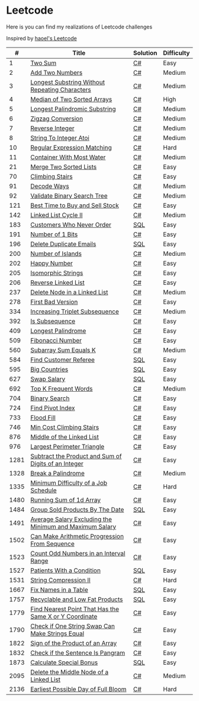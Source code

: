 # Leetcode
Here is you can find my realizations of Leetcode challenges 

Inspired by [haoel's Leetcode](https://github.com/haoel/leetcode)

&#35; | Title | Solution | Difficulty
--- |--- |--- |---
1 | [Two Sum](https://leetcode.com/problems/two-sum/) | [C#](https://github.com/RoShainoff/Leetcode/blob/master/Algorithms/C%23/0001-Two%20Sum/twoSum.cs) | Easy
2 | [Add Two Numbers](https://leetcode.com/problems/add-two-numbers/) | [C#](https://github.com/RoShainoff/Leetcode/blob/master/Algorithms/C%23/0002-Add%20Two%20Numbers/addTwoNumbers.cs) | Medium
3 | [Longest Substring Without Repeating Characters](https://leetcode.com/problems/longest-substring-without-repeating-characters/) | [C#](https://github.com/RoShainoff/Leetcode/blob/master/Algorithms/C%23/0003-Longest%20Substring%20Without%20Repeating%20Characters/LongestSubstringWithoutRepeatingCharacters.cs) | Medium
4 | [Median of Two Sorted Arrays](https://leetcode.com/problems/median-of-two-sorted-arrays/) | [C#](https://github.com/RoShainoff/Leetcode/blob/master/Algorithms/C%23/0004-Median%20Of%20Two%20Sorted%20Array/medianOfTwoSortedArrays.cs) | High
5 | [Longest Palindromic Substring](https://leetcode.com/problems/longest-palindromic-substring/) | [C#](https://github.com/RoShainoff/Leetcode/blob/master/Algorithms/C%23/0005-Longest%20Palindromic%20Substring/longestPalindromicSubstring.cs) | Medium
6 | [Zigzag Conversion](https://leetcode.com/problems/zigzag-conversion/) | [C#](https://github.com/RoShainoff/Leetcode/blob/master/Algorithms/C%23/0006-Zigzag%20Conversion/zigzagConversion.cs) | Medium
7 | [Reverse Integer](https://leetcode.com/problems/reverse-integer/) | [C#](https://github.com/RoShainoff/Leetcode/blob/master/Algorithms/C%23/0007-Reverse%20Integer/reverseInteger.cs) | Medium
8 | [String To Integer Atoi](https://leetcode.com/problems/string-to-integer-atoi/) | [C#](https://github.com/RoShainoff/Leetcode/blob/master/Algorithms/C%23/0008-String%20to%20Integer%20(atoi)/stringToIntegerAtoi.cs) | Medium
10 | [Regular Expression Matching](https://leetcode.com/problems/regular-expression-matching/) | [C#](https://github.com/RoShainoff/Leetcode/blob/master/Algorithms/C%23/0010-Regular%20Expression%20Matching/regularExpressionMatching.cs) | Hard
11 | [Container With Most Water](https://leetcode.com/problems/container-with-most-water/) | [C#](https://github.com/RoShainoff/Leetcode/blob/master/Algorithms/C%23/0011-Container%20With%20Most%20Water/containerWithMostWater.cs) | Medium
21 | [Merge Two Sorted Lists](https://leetcode.com/problems/merge-two-sorted-lists/) | [C#](https://github.com/RoShainoff/Leetcode/blob/master/Algorithms/C%23/0021-Merge%20Two%20Sorted%20Lists/mergeTwoSortedLists.cs) | Easy
70 | [Climbing Stairs](https://leetcode.com/problems/climbing-stairs/) | [C#](https://github.com/RoShainoff/Leetcode/blob/master/Algorithms/C%23/0070-Climbing%20Stairs/climbingStairs.cs) | Easy
91 | [Decode Ways](https://leetcode.com/problems/decode-ways/) | [C#](https://github.com/RoShainoff/Leetcode/blob/master/Algorithms/C%23/0091-Decode%20Ways/decodeWays.cs) | Medium
92 | [Validate Binary Search Tree](https://leetcode.com/problems/validate-binary-search-tree/) | [C#](https://github.com/RoShainoff/Leetcode/blob/master/Algorithms/C%23/0092-Validate%20Binary%20Search%20Tree/validateBinarySearchTree.cs) | Medium
121 | [Best Time to Buy and Sell Stock](https://leetcode.com/problems/best-time-to-buy-and-sell-stock/) | [C#](https://github.com/RoShainoff/Leetcode/blob/master/Algorithms/C%23/0121-Best%20Time%20to%20Buy%20and%20Sell%20Stock/bestTimeToBuyAndSellStock) | Easy
142 | [Linked List Cycle II](https://leetcode.com/problems/linked-list-cycle-ii/) | [C#](https://github.com/RoShainoff/Leetcode/blob/master/Algorithms/C%23/0142-Linked%20List%20Cycle%20II/linkedListCycleII.cs) | Medium
183 | [Customers Who Never Order](https://leetcode.com/problems/customers-who-never-order/) | [SQL](https://github.com/RoShainoff/Leetcode/blob/master/Algorithms/SQL/0183-Customers%20Who%20Never%20Order/customersWhoNeverOrder.sql) | Easy
191 | [Number of 1 Bits](https://leetcode.com/problems/number-of-1-bits/) | [C#](https://github.com/RoShainoff/Leetcode/blob/master/Algorithms/C%23/0191-%20Number%20of%201%20Bits/numberOf1Bits.cs) | Easy
196 | [Delete Duplicate Emails](https://leetcode.com/problems/delete-duplicate-emails/) | [SQL](https://github.com/RoShainoff/Leetcode/blob/master/Algorithms/C%23/0196-Delete%20Duplicate%20Emails/deleteDuplicateEmails.sql) | Easy
200 | [Number of Islands](https://leetcode.com/problems/number-of-islands/) | [C#](https://github.com/RoShainoff/Leetcode/blob/master/Algorithms/C%23/0200-Number%20of%20Islands/numberOfIslands.cs) | Medium
202 | [Happy Number](https://leetcode.com/problems/happy-number/) | [C#](https://github.com/RoShainoff/Leetcode/blob/master/Algorithms/C%23/0202-Happy%20Number/happyNumber.cs) | Easy
205 | [Isomorphic Strings](https://leetcode.com/problems/isomorphic-strings/) | [C#](https://github.com/RoShainoff/Leetcode/blob/master/Algorithms/C%23/0205-Isomorphic%20Strings/isomorphicStrings.cs) | Easy
206 | [Reverse Linked List](https://leetcode.com/problems/reverse-linked-list/) | [C#](https://github.com/RoShainoff/Leetcode/blob/master/Algorithms/C%23/0206-Reverse%20Linked%20List/reverseLinkedList.cs) | Easy
237 | [Delete Node in a Linked List](https://leetcode.com/problems/delete-node-in-a-linked-list/) | [C#](https://github.com/RoShainoff/Leetcode/blob/master/Algorithms/C%23/0237-Delete%20Node%20in%20a%20Linked%20List/deleteNodeInALinkedList.cs) | Medium
278 | [First Bad Version](https://leetcode.com/problems/first-bad-version/) | [C#](https://github.com/RoShainoff/Leetcode/blob/master/Algorithms/C%23/0278-First%20Bad%20Version/firstBadVersion.cs) | Easy
334 | [Increasing Triplet Subsequence](https://leetcode.com/problems/increasing-triplet-subsequence/) | [C#](https://github.com/RoShainoff/Leetcode/blob/master/Algorithms/C%23/0334-Increasing%20Triplet%20Subsequence/increasingTripletSubsequence.cs) | Medium
392 | [Is Subsequence](https://leetcode.com/problems/is-subsequence/) | [C#](https://github.com/RoShainoff/Leetcode/blob/master/Algorithms/C%23/0392-Is%20Subsequence/isSubsequence.cs) | Easy
409 | [Longest Palindrome](https://leetcode.com/problems/longest-palindrome/) | [C#](https://github.com/RoShainoff/Leetcode/blob/master/Algorithms/C%23/0409-Longest%20Palindrome/longestPalindrome.cs) | Easy
509 | [Fibonacci Number](https://leetcode.com/problems/fibonacci-number/) | [C#](https://github.com/RoShainoff/Leetcode/blob/master/Algorithms/C%23/0509-Fibonacci%20Number/fibonacciNumber.cs) | Easy
560 | [Subarray Sum Equals K](https://leetcode.com/problems/subarray-sum-equals-k/) | [C#](https://github.com/RoShainoff/Leetcode/blob/master/Algorithms/C%23/0560-Subarray%20Sum%20Equals%20K/subarraySumEqualsK.cs) | Medium
584 | [Find Customer Referee](https://leetcode.com/problems/find-customer-referee/) | [SQL](https://github.com/RoShainoff/Leetcode/blob/master/Algorithms/SQL/0584-Find%20Customer%20Referee/findCustomerReferee.sql) | Easy
595 | [Big Countries](https://leetcode.com/problems/big-countries/) | [SQL](https://github.com/RoShainoff/Leetcode/blob/master/Algorithms/SQL/0595-Big%20Countries/bigCountries.sql) | Easy
627 | [Swap Salary](https://leetcode.com/problems/swap-salary/) | [SQL](https://github.com/RoShainoff/Leetcode/blob/master/Algorithms/C%23/0627-Swap%20Salary/swapSalary.sql) | Easy
692 | [Top K Frequent Words](https://leetcode.com/problems/top-k-frequent-words/) | [C#](https://github.com/RoShainoff/Leetcode/blob/master/Algorithms/C%23/0692-Top%20K%20Frequent%20Words/topKFrequentWords.cs) | Medium
704 | [Binary Search](https://leetcode.com/problems/binary-search/) | [C#](https://github.com/RoShainoff/Leetcode/blob/master/Algorithms/C%23/0704-Binary%20Search/binarySearch.cs) | Easy
724 | [Find Pivot Index](https://leetcode.com/problems/find-pivot-index/) | [C#](https://github.com/RoShainoff/Leetcode/blob/master/Algorithms/C%23/0724-Find%20Pivot%20Index/findPivotIndex.cs) | Easy
733 | [Flood Fill](https://leetcode.com/problems/flood-fill/) | [C#](https://github.com/RoShainoff/Leetcode/blob/master/Algorithms/C%23/0733-Flood%20Fill/floodFill.cs) | Easy
746 | [Min Cost Climbing Stairs](https://leetcode.com/problems/min-cost-climbing-stairs/) | [C#](https://github.com/RoShainoff/Leetcode/blob/master/Algorithms/C%23/0746-Min%20Cost%20Climbing%20Stairs/minCostClimbingStairs.cs) | Easy
876 | [Middle of the Linked List](https://leetcode.com/problems/middle-of-the-linked-list/) | [C#](https://github.com/RoShainoff/Leetcode/blob/master/Algorithms/C%23/0876-Middle%20of%20the%20Linked%20List/middleOfTheLinkedList.cs) | Easy
976 | [Largest Perimeter Triangle](https://leetcode.com/problems/largest-perimeter-triangle/) | [C#](https://github.com/RoShainoff/Leetcode/tree/master/Algorithms/C%23/0976-Largest%20Perimeter%20Triangle) | Easy
1281 | [Subtract the Product and Sum of Digits of an Integer](https://leetcode.com/problems/subtract-the-product-and-sum-of-digits-of-an-integer/) | [C#](https://github.com/RoShainoff/Leetcode/blob/master/Algorithms/C%23/1281-Subtract%20the%20Product%20and%20Sum%20of%20Digits%20of%20an%20Integer/subtractTheProductAndSumOfDigitsOfAnInteger.cs) | Easy
1328 | [Break a Palindrome](https://leetcode.com/problems/break-a-palindrome/) | [C#](https://github.com/RoShainoff/Leetcode/blob/master/Algorithms/C%23/1328-Break%20a%20Palindrome/breakAPalindrome.cs) | Medium
1335 | [Minimum Difficulty of a Job Schedule](https://leetcode.com/problems/minimum-difficulty-of-a-job-schedule/) | [C#](https://github.com/RoShainoff/Leetcode/blob/master/Algorithms/C%23/1335-Minimum%20Difficulty%20of%20a%20Job%20Schedule/minimumDifficultyOfAJobSchedule.cs) | Hard
1480 | [Running Sum of 1d Array](https://leetcode.com/problems/running-sum-of-1d-array/) | [C#](https://github.com/RoShainoff/Leetcode/blob/master/Algorithms/C%23/1480-Running%20Sum%20of%201d%20Array/runningSumOfArray.cs) | Easy
1484 | [Group Sold Products By The Date](https://leetcode.com/problems/group-sold-products-by-the-date/) | [SQL](https://github.com/RoShainoff/Leetcode/blob/master/Algorithms/C%23/1484-Group%20Sold%20Products%20By%20The%20Date/groupSoldProductsByTheDate.cs) | Easy
1491 | [Average Salary Excluding the Minimum and Maximum Salary](https://leetcode.com/problems/average-salary-excluding-the-minimum-and-maximum-salary/) | [C#](https://github.com/RoShainoff/Leetcode/tree/master/Algorithms/C%23/1491-Average%20Salary%20Excluding%20the%20Minimum%20and%20Maximum%20Salary) | Easy
1502 | [Can Make Arithmetic Progression From Sequence](https://leetcode.com/problems/can-make-arithmetic-progression-from-sequence/) | [C#](https://github.com/RoShainoff/Leetcode/blob/master/Algorithms/C%23/1502-Can%20Make%20Arithmetic%20Progression%20From%20Sequence/canMakeArithmeticProgressionFromSequence.cs) | Easy
1523 | [Count Odd Numbers in an Interval Range](https://leetcode.com/problems/count-odd-numbers-in-an-interval-range/) | [C#](https://github.com/RoShainoff/Leetcode/blob/master/Algorithms/C%23/1523-Count%20Odd%20Numbers%20in%20an%20Interval%20Range/countOddNumbersInAnIntervalRange.cs) | Easy
1527 | [Patients With a Condition](https://leetcode.com/problems/patients-with-a-condition/) | [SQL](https://github.com/RoShainoff/Leetcode/blob/master/Algorithms/C%23/1527-Patients%20With%20a%20Condition/patientsWithACondition.sql) | Easy
1531 | [String Compression II](https://leetcode.com/problems/string-compression-ii/) | [C#](https://github.com/RoShainoff/Leetcode/blob/master/Algorithms/C%23/1531-String%20Compression%20II/stringCompressionII.cs) | Hard
1667 | [Fix Names in a Table](https://leetcode.com/problems/fix-names-in-table/) | [SQL](https://github.com/RoShainoff/Leetcode/blob/master/Algorithms/C%23/1667-Fix%20Names%20in%20a%20Table/fixNamesAnATable.sql) | Easy
1757 | [Recyclable and Low Fat Products](https://leetcode.com/problems/recyclable-and-low-fat-products/) | [SQL](https://github.com/RoShainoff/Leetcode/blob/master/Algorithms/SQL/1757-Recyclable%20and%20Low%20Fat%20Products/recyclableAndLowFatProducts.sql) | Easy
1779 | [Find Nearest Point That Has the Same X or Y Coordinate](https://leetcode.com/problems/find-nearest-point-that-has-the-same-x-or-y-coordinate/) | [C#](https://github.com/RoShainoff/Leetcode/blob/master/Algorithms/C%23/1779-Find%20Nearest%20Point%20That%20Has%20the%20Same%20X%20or%20Y%20Coordinate/findNearestPointThatHasTheSameXOrYCoordinate.cs) | Easy
1790 | [Check if One String Swap Can Make Strings Equal](https://leetcode.com/problems/check-if-one-string-swap-can-make-strings-equal/) | [C#](https://github.com/RoShainoff/Leetcode/blob/master/Algorithms/C%23/1790-Check%20if%20One%20String%20Swap%20Can%20Make%20Strings%20Equal/checkIfOneStringSwapCanMakeStringsEqual.cs) | Easy
1822 | [Sign of the Product of an Array](https://leetcode.com/problems/sign-of-the-product-of-an-array/) | [C#](https://github.com/RoShainoff/Leetcode/blob/master/Algorithms/C%23/1822-Sign%20of%20the%20Product%20of%20an%20Array/signOfTheProductOfAnArray.cs) | Easy
1832 | [Check if the Sentence Is Pangram](https://leetcode.com/problems/check-if-the-sentence-is-pangram/) | [C#](https://github.com/RoShainoff/Leetcode/blob/master/Algorithms/C%23/1832-Check%20if%20the%20Sentence%20Is%20Pangram/checkIfTheSentenceIsPangram.cs) | Easy
1873 | [Calculate Special Bonus](https://leetcode.com/problems/calculate-special-bonus/) | [SQL](https://github.com/RoShainoff/Leetcode/blob/master/Algorithms/C%23/1873-Calculate%20Special%20Bonus/calculateSpecialBonus.sql) | Easy
2095 | [Delete the Middle Node of a Linked List](https://leetcode.com/problems/delete-the-middle-node-of-a-linked-list/) | [C#](https://github.com/RoShainoff/Leetcode/blob/master/Algorithms/C%23/2095-Delete%20the%20Middle%20Node%20of%20a%20Linked%20List/deleteTheMiddleNodeOfALinkedList.cs) | Medium
2136 | [Earliest Possible Day of Full Bloom](https://leetcode.com/problems/earliest-possible-day-of-full-bloom/) | [C#](https://github.com/RoShainoff/Leetcode/blob/master/Algorithms/C%23/2136-Earliest%20Possible%20Day%20of%20Full%20Bloom/earliestPossibleDayOfFullBloom.cs) | Hard
